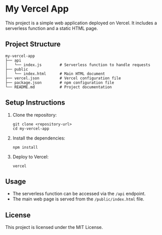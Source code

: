 # My Vercel App

This project is a simple web application deployed on Vercel. It includes a serverless function and a static HTML page.

## Project Structure

```
my-vercel-app
├── api
│   └── index.js        # Serverless function to handle requests
├── public
│   └── index.html      # Main HTML document
├── vercel.json         # Vercel configuration file
├── package.json        # npm configuration file
└── README.md           # Project documentation
```

## Setup Instructions

1. Clone the repository:
   ```
   git clone <repository-url>
   cd my-vercel-app
   ```

2. Install the dependencies:
   ```
   npm install
   ```

3. Deploy to Vercel:
   ```
   vercel
   ```

## Usage

- The serverless function can be accessed via the `/api` endpoint.
- The main web page is served from the `/public/index.html` file.

## License

This project is licensed under the MIT License.
